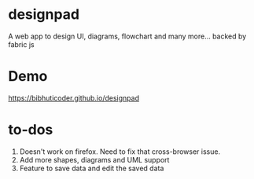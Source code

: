 # designpad
A web app to design UI, diagrams, flowchart and many more... backed by fabric js


# Demo
https://bibhuticoder.github.io/designpad

# to-dos
1. Doesn't work on firefox. Need to fix that cross-browser issue.
2. Add more shapes, diagrams and UML support
3. Feature to save data and edit the saved data


